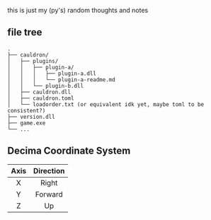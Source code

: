 this is just my (py's) random thoughts and notes

## file tree
```
.
├── cauldron/
│   ├── plugins/
│   │   ├── plugin-a/
│   │   │   ├── plugin-a.dll
│   │   │   └── plugin-a-readme.md
│   │   └── plugin-b.dll
│   ├── cauldron.dll
│   ├── cauldron.toml
│   └── loadorder.txt (or equivalent idk yet, maybe toml to be consistent?)
├── version.dll
├── game.exe
└── ...
```

## Decima Coordinate System

| Axis | Direction |
|:----:|:---------:|
|  X   |   Right   |
|  Y   |  Forward  |
|  Z   |    Up     |
